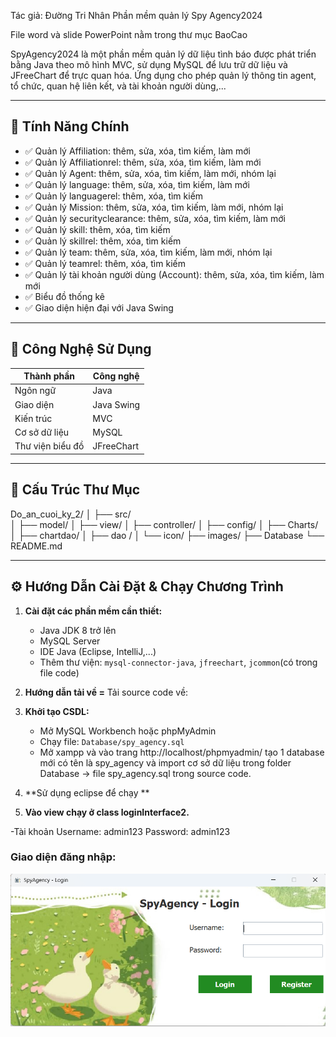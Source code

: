 Tác giả: Đường Tri Nhân
Phần mềm quản lý Spy Agency2024

File word và slide PowerPoint nằm trong thư mục BaoCao

SpyAgency2024 là một phần mềm quản lý dữ liệu tình báo được phát triển bằng Java theo mô hình MVC, sử dụng MySQL để lưu trữ dữ liệu và JFreeChart để trực quan hóa. Ứng dụng cho phép quản lý thông tin agent, tổ chức, quan hệ liên kết, và tài khoản người dùng,...

---

## 🎯 Tính Năng Chính

- ✅ Quản lý Affiliation: thêm, sửa, xóa, tìm kiếm, làm mới 
- ✅ Quản lý Affiliationrel: thêm, sửa, xóa, tìm kiếm, làm mới 
- ✅ Quản lý Agent: thêm, sửa, xóa, tìm kiếm, làm mới, nhóm lại
- ✅ Quản lý language: thêm, sửa, xóa, tìm kiếm, làm mới 
- ✅ Quản lý languagerel: thêm, xóa, tìm kiếm
- ✅ Quản lý Mission: thêm, sửa, xóa, tìm kiếm, làm mới, nhóm lại
- ✅ Quản lý securityclearance: thêm, sửa, xóa, tìm kiếm, làm mới 
- ✅ Quản lý skill: thêm, xóa, tìm kiếm
- ✅ Quản lý skillrel: thêm, xóa, tìm kiếm
- ✅ Quản lý team: thêm, sửa, xóa, tìm kiếm, làm mới, nhóm lại
- ✅ Quản lý teamrel: thêm, xóa, tìm kiếm
- ✅ Quản lý tài khoản người dùng (Account): thêm, sửa, xóa, tìm kiếm, làm mới
- ✅ Biểu đồ thống kê
- ✅ Giao diện hiện đại với Java Swing

---

## 🧱 Công Nghệ Sử Dụng

| Thành phần       | Công nghệ     |
|------------------|---------------|
| Ngôn ngữ         | Java          |
| Giao diện        | Java Swing    |
| Kiến trúc        | MVC           |
| Cơ sở dữ liệu    | MySQL         |
| Thư viện biểu đồ | JFreeChart    |

---

## 📂 Cấu Trúc Thư Mục
Do_an_cuoi_ky_2/
│
├── src/			
│ ├── model/ 
│ ├── view/ 
│ ├── controller/ 
│ ├── config/ 
│ ├── Charts/
│ ├── chartdao/
│ ├── dao /
│ └── icon/
├── images/ 
├── Database
└── README.md 

---

## ⚙️ Hướng Dẫn Cài Đặt & Chạy Chương Trình

1. **Cài đặt các phần mềm cần thiết:**
   - Java JDK 8 trở lên
   - MySQL Server
   - IDE Java (Eclipse, IntelliJ,...)
   - Thêm thư viện: `mysql-connector-java`, `jfreechart`, `jcommon`(có trong file code)
   
2.  **Hướng dẫn tải về =**
	Tải source code về:
	
	

3. **Khởi tạo CSDL:**
   - Mở MySQL Workbench hoặc phpMyAdmin
   - Chạy file: `Database/spy_agency.sql`
   - Mở xampp và vào trang http://localhost/phpmyadmin/ tạo 1 database mới có tên là spy_agency và import cơ sở dữ liệu trong folder Database -> file spy_agency.sql trong source code.


4. **Sử dụng eclipse để chạy **
  	
   
5. **Vào view chạy ở class loginInterface2.**

-Tài khoản 
	Username: admin123
	Password: admin123

### Giao diện đăng nhập: 


![Giao diện đăng nhập](images/dangnhap.png)
   
   
   
   
